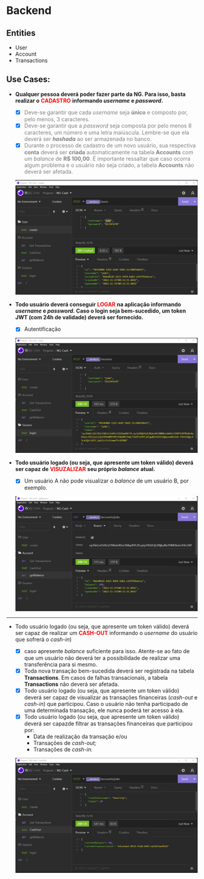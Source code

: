 <style> 

  r { color: Red } 

  b { color: Blue } 

  gr { color: Green }  

  g { color: Gray } 

</style>




# Backend
## Entities

* User
* Account
* Transactions

## Use Cases:

* **Qualquer pessoa deverá poder fazer parte da NG. Para isso, basta realizar o** **<r>CADASTRO</r>** **informando *username* e *password*.**

  - [x] <g>Deve-se garantir que cada *username* seja **único** e composto por, pelo menos, 3 caracteres.</g>
  - [x] <g>Deve-se garantir que a *password* seja composta por pelo menos 8 caracteres, um número e uma letra maiúscula. Lembre-se que ela deverá ser ***hashada*** ao ser armazenada no banco.</g>
  - [x] <g>Durante o processo de cadastro de um novo usuário, sua respectiva **conta** deverá ser **criada** automaticamente na tabela **Accounts** com um *balance* de **R$ 100,00**. É importante ressaltar que caso ocorra algum problema e o usuário não seja criado,  a tabela **Accounts** não deverá ser afetada.</g>
  
  ![](_imgs/create.png)

* **Todo usuário deverá conseguir** **<r>LOGAR</r>** **na aplicação informando *username* e *password.* Caso o login seja bem-sucedido, um token JWT (com 24h de validade) deverá ser fornecido.**
  - [x] Autentificação

  ![](_imgs/login.png)


* **Todo usuário logado (ou seja, que apresente um token válido) deverá ser capaz de** **<r>VISUZALIZAR</r>** **seu próprio *balance* atual.**
  - [x] Um usuário A não pode visualizar o *balance* de um usuário B, por exemplo.


  ![](_imgs/getBalance.png)


-----------------

- Todo usuário logado (ou seja, que apresente um token válido) deverá ser capaz de realizar um **<r>CASH-OUT</r>** informando o *username* do usuário que sofrerá o *cash-in*)

  - [x] caso apresente *balance* suficiente para isso. Atente-se ao fato de que um usuário não deverá ter a possibilidade de realizar uma transferência para si mesmo.
  - [x] Toda nova transação bem-sucedida deverá ser registrada na tabela **Transactions**. Em casos de falhas transacionais, a tabela **Transactions** não deverá ser afetada.
  - [x] Todo usuário logado (ou seja, que apresente um token válido) deverá ser capaz de visualizar as transações financeiras (*cash-out* e *cash-in*) que participou. Caso o usuário não tenha participado de uma determinada transação, ele nunca poderá ter acesso à ela.
  - [x] Todo usuário logado (ou seja, que apresente um token válido) deverá ser  capazde filtrar as transações financeiras que participou por:
    - Data de realização da transação e/ou
    - Transações de *cash-out;*
    - Transações de *cash-in.*


  ![](_imgs/cashOut.png)
